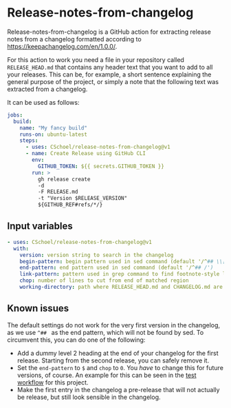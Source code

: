 # Release-notes-from-changelog

Release-notes-from-changelog is a GitHub action for extracting release notes from a changelog formatted according to https://keepachangelog.com/en/1.0.0/.

For this action to work you need a file in your repository called `RELEASE_HEAD.md` that contains any header text that you want to add to all your releases.
This can be, for example, a short sentence explaining the general purpose of the project, or simply a note that the following text was extracted from a changelog.

It can be used as follows:

```yaml
jobs:
  build:
    name: "My fancy build"
    runs-on: ubuntu-latest
    steps:
      - uses: CSchoel/release-notes-from-changelog@v1
      - name: Create Release using GitHub CLI
        env:
          GITHUB_TOKEN: ${{ secrets.GITHUB_TOKEN }}
        run: >
          gh release create
          -d
          -F RELEASE.md
          -t "Version $RELEASE_VERSION"
          ${GITHUB_REF#refs/*/}
```

## Input variables

```yaml
- uses: CSchoel/release-notes-from-changelog@v1
  with:
    version: version string to search in the changelog
    begin-pattern: begin pattern used in sed command (default '/^## \\[${RELEASE_VERSION}\\]/')
    end-pattern: end pattern used in sed command (default '/^## /')
    link-pattern: pattern used in grep command to find footnote-style link for version (default '^\\[${RELEASE_VERSION}\\]:')
    chop: number of lines to cut from end of matched region
    working-directory: path where RELEASE_HEAD.md and CHANGELOG.md are found and where RELEASE.md is placed
```

## Known issues

The default settings do not work for the very first version in the changelog, as we use `^## ` as the end pattern, which will not be found by sed.
To circumvent this, you can do one of the following:

* Add a dummy level 2 heading at the end of your changelog for the first release. Starting from the second release, you can safely remove it.
* Set the `end-pattern` to `$` and `chop` to `0`. You *have* to change this for future versions, of course. An example for this can be seen in the [test workflow](.github/workflows/test.yml) for this project.
* Make the first entry in the changelog a pre-release that will not actually be release, but still look sensible in the changelog.